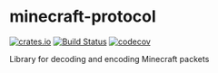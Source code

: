 minecraft-protocol
============
[![crates.io](https://img.shields.io/crates/v/minecraft-protocol.svg)](https://crates.io/crates/minecraft-protocol)
[![Build Status](https://travis-ci.com/eihwaz/minecraft-protocol.svg?branch=master)](https://app.travis-ci.com/github/eihwaz/minecraft-protocol)
[![codecov](https://codecov.io/gh/eihwaz/minecraft-protocol/branch/master/graph/badge.svg)](https://codecov.io/gh/eihwaz/minecraft-protocol)

Library for decoding and encoding Minecraft packets
